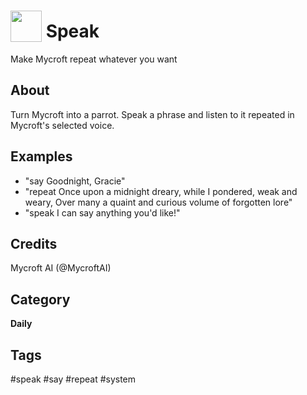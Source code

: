 # <img src='https://raw.githack.com/FortAwesome/Font-Awesome/master/svgs/solid/bullhorn.svg' card_color='#22a7f0' width='50' height='50' style='vertical-align:bottom'/> Speak
Make Mycroft repeat whatever you want

## About
Turn Mycroft into a parrot.  Speak a phrase and listen to it repeated in Mycroft's selected voice. 

## Examples
* "say Goodnight, Gracie"
* "repeat Once upon a midnight dreary, while I pondered, weak and weary, Over many a quaint and curious volume of forgotten lore"
* "speak I can say anything you'd like!"

## Credits
Mycroft AI (@MycroftAI)

## Category
**Daily**

## Tags
#speak
#say
#repeat
#system
